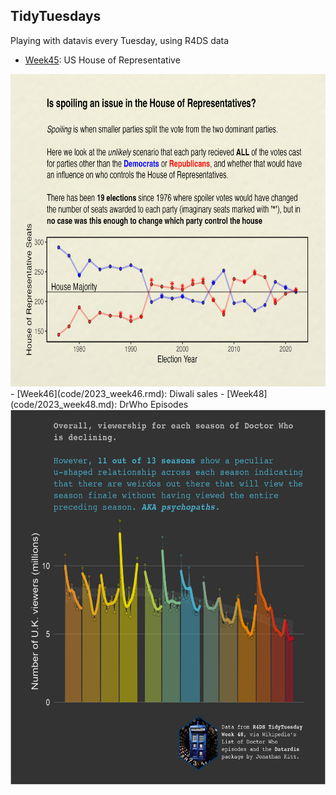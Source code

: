 ## TidyTuesdays

Playing with datavis every Tuesday, using R4DS data

- [Week45](code/2023_week45.md): US House of Representative  
<img src="figures/week_45.jpg" width="600" height="500">  
- [Week46](code/2023_week46.rmd): Diwali sales
- [Week48](code/2023_week48.md): DrWho Episodes  
<img src="figures/week_48.jpg" width="600" height="600">  


